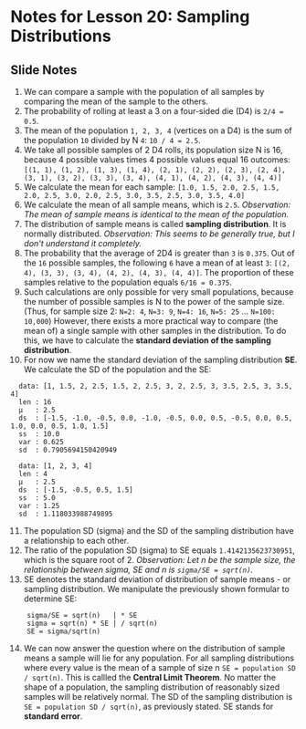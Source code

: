 # Notes for Lesson 20: Sampling Distributions

## Slide Notes
1. We can compare a sample with the population of all samples by comparing the mean of the sample to the others.
2. The probability of rolling at least a 3 on a four-sided die (D4) is `2/4 = 0.5`.
3. The mean of the population `1, 2, 3, 4` (vertices on a D4) is the sum of the population `10` divided by N `4`: `10 / 4 = 2.5`.
4. We take all possible samples of 2 D4 rolls, its population size N is 16, because 4 possible values times 4 possible values equal 16 outcomes: `[(1, 1), (1, 2), (1, 3), (1, 4), (2, 1), (2, 2), (2, 3), (2, 4), (3, 1), (3, 2), (3, 3), (3, 4), (4, 1), (4, 2), (4, 3), (4, 4)]`
5. We calculate the mean for each sample: `[1.0, 1.5, 2.0, 2.5, 1.5, 2.0, 2.5, 3.0, 2.0, 2.5, 3.0, 3.5, 2.5, 3.0, 3.5, 4.0]`
6. We calculate the mean of all sample means, which is `2.5`. *Observation: The mean of sample means is identical to the mean of the population.*
7. The distribution of sample means is called **sampling distribution**. It is normally distributed. *Observation: This seems to be generally true, but I don't understand it completely.*
8. The probability that the average of 2D4 is greater than `3` is `0.375`. Out of the `16` possible samples, the following `6` have a mean of at least `3`: `[(2, 4), (3, 3), (3, 4), (4, 2), (4, 3), (4, 4)]`. The proportion of these samples relative to the population equals `6/16 = 0.375`.
9. Such calculations are only possible for very small populations, because the number of possible samples is N to the power of the sample size. (Thus, for sample size 2: `N=2: 4`, `N=3: 9`, `N=4: 16`, `N=5: 25` ... `N=100: 10,000`) However, there exists a more practical way to compare (the mean of) a single sample with other samples in the distribution. To do this, we have to calculate the **standard deviation of the sampling distribution**.
10. For now we name the standard deviation of the sampling distribution **SE**. We calculate the SD of the population and the SE:
```
  data: [1, 1.5, 2, 2.5, 1.5, 2, 2.5, 3, 2, 2.5, 3, 3.5, 2.5, 3, 3.5, 4]
  len : 16
  µ   : 2.5
  ds  : [-1.5, -1.0, -0.5, 0.0, -1.0, -0.5, 0.0, 0.5, -0.5, 0.0, 0.5, 1.0, 0.0, 0.5, 1.0, 1.5]
  ss  : 10.0
  var : 0.625
  sd  : 0.7905694150420949

  data: [1, 2, 3, 4]
  len : 4
  µ   : 2.5
  ds  : [-1.5, -0.5, 0.5, 1.5]
  ss  : 5.0
  var : 1.25
  sd  : 1.118033988749895
```
11. The population SD (sigma) and the SD of the sampling distribution have a relationship to each other.
12. The ratio of the population SD (sigma) to SE equals `1.4142135623730951`, which is the square root of 2. *Observation: Let n be the sample size, the relationship between sigma, SE and n is `sigma/SE = sqrt(n)`.*
13. SE denotes the standard deviation of distribution of sample means - or sampling distribution. We manipulate the previously shown formular to determine SE: 
```
    sigma/SE = sqrt(n)   | * SE
    sigma = sqrt(n) * SE | / sqrt(n)
    SE = sigma/sqrt(n)
```
14. We can now answer the question where on the distribution of sample means a sample will lie for any population. For all sampling distributions where every value is the mean of a sample of size n `SE = population SD / sqrt(n)`. This is callled the **Central Limit Theorem**. No matter the shape of a population, the sampling distribution of reasonably sized samples will be relatively normal. The SD of the sampling distribution is `SE = population SD / sqrt(n)`, as previously stated. SE stands for **standard error**.

